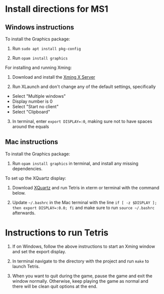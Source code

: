# Install directions for MS1

## Windows instructions

To install the Graphics package:

1. Run `sudo apt install pkg-config`

2. Run `opam install graphics`

For installing and running Xming:

1. Download and install the [Xming X Server](https://sourceforge.net/projects/xming/)

2. Run XLaunch and don't change any of the default settings, specifically
  - Select "Multiple windows"
  - Display number is 0
  - Select "Start no client"
  - Select "Clipboard"

3. In terminal, enter `export DISPLAY=:0`, making sure not to have spaces around the equals

## Mac instructions

To install the Graphics package:

1. Run `opam install graphics` in terminal, and install any missing dependencies.

To set up the XQuartz display:

1. Download [XQuartz](https://www.xquartz.org/) and run Tetris in xterm or terminal with the command below.
   
2. Update `~/.bashrc` in the Mac terminal with the line `if [ -z $DISPLAY ]; then export DISPLAY=:0.0; fi` and make sure to run `source ~/.bashrc` afterwards. 

# Instructions to run Tetris

1. If on Windows, follow the above instructions to start an Xming window and set the export display.

2. In terminal navigate to the directory with the project and run `make` to launch Tetris.

3. When you want to quit during the game, pause the game and exit the window normally. Otherwise, keep playing the game as normal and there will be clean quit options at the end.  
